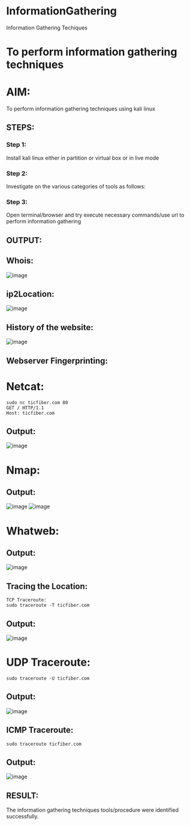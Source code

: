 # InformationGathering
Information Gathering Techiques

# To perform information gathering techniques

# AIM:

To perform information gathering techniques using kali linux 

## STEPS:

### Step 1:

Install kali linux either in partition or virtual box or in live mode

### Step 2:

Investigate on the various categories of tools as follows:

### Step 3:
Open terminal/browser and try execute necessary commands/use url to perform information gathering


## OUTPUT:
## Whois:
![image](https://github.com/user-attachments/assets/2ed0bd7b-eb6e-4e4c-9179-4934b7206062)
## ip2Location:
![image](https://github.com/user-attachments/assets/7ddf2f0d-9117-400c-8b41-d940fbabb2ed)
## History of the website:
![image](https://github.com/user-attachments/assets/95210d14-c7ea-4993-9ac5-3722115723ac)
## Webserver Fingerprinting:
# Netcat:
```
sudo nc ticfiber.com 80
GET / HTTP/1.1
Host: ticfiber.com
```
## Output:
![image](https://github.com/user-attachments/assets/3a0d762b-92e9-4390-840d-40b2817a638f)
# Nmap:
## Output:
![image](https://github.com/user-attachments/assets/083524f4-8b2e-435e-a230-4247cc532611)
![image](https://github.com/user-attachments/assets/e495efac-6238-47bb-81d1-da044c751806)
# Whatweb:
## Output:
![image](https://github.com/user-attachments/assets/03dca286-28da-4df4-bcc2-967574cd7beb)
## Tracing the Location:
```
TCP Traceroute:
sudo traceroute -T ticfiber.com
```
## Output:
![image](https://github.com/user-attachments/assets/794e1cea-c363-480d-aaea-2dbbf6fb5d77)
# UDP Traceroute:
```
sudo traceroute -U ticfiber.com
```
## Output:
![image](https://github.com/user-attachments/assets/4bf1787c-81a9-4c39-921d-af5fc8f67c3a)
## ICMP Traceroute:
```
sudo traceroute ticfiber.com
```
## Output:
![image](https://github.com/user-attachments/assets/97e5cbcf-af14-4ef4-9ead-7b91905fbd91)

## RESULT:
The information gathering techniques tools/procedure were  identified successfully.
